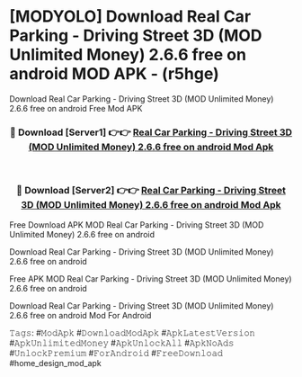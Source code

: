 # [MODYOLO] Download Real Car Parking - Driving Street 3D (MOD Unlimited Money) 2.6.6 free on android MOD APK - (r5hge)
Download Real Car Parking - Driving Street 3D (MOD Unlimited Money) 2.6.6 free on android Free Mod APK

<div align="center">
<h3>🔴 Download [Server1] 👉👉 <a href="https://apk-comot.site?title=Real_Car_Parking_-_Driving_Street_3D_(MOD_Unlimited_Money)_2.6.6_free_on_android">Real Car Parking - Driving Street 3D (MOD Unlimited Money) 2.6.6 free on android Mod Apk</a></h3><br>

<h3>🔴 Download [Server2] 👉👉 <a href="https://apk-comot.site?title=Real_Car_Parking_-_Driving_Street_3D_(MOD_Unlimited_Money)_2.6.6_free_on_android">Real Car Parking - Driving Street 3D (MOD Unlimited Money) 2.6.6 free on android Mod Apk</a></h3>
</div>


Free Download APK MOD Real Car Parking - Driving Street 3D (MOD Unlimited Money) 2.6.6 free on android

Download Real Car Parking - Driving Street 3D (MOD Unlimited Money) 2.6.6 free on android 

Free APK MOD Real Car Parking - Driving Street 3D (MOD Unlimited Money) 2.6.6 free on android 

Download Real Car Parking - Driving Street 3D (MOD Unlimited Money) 2.6.6 free on android Mod For Android

𝚃𝚊𝚐𝚜: #𝙼𝚘𝚍𝙰𝚙𝚔 #𝙳𝚘𝚠𝚗𝚕𝚘𝚊𝚍𝙼𝚘𝚍𝙰𝚙𝚔 #𝙰𝚙𝚔𝙻𝚊𝚝𝚎𝚜𝚝𝚅𝚎𝚛𝚜𝚒𝚘𝚗 #𝙰𝚙𝚔𝚄𝚗𝚕𝚒𝚖𝚒𝚝𝚎𝚍𝙼𝚘𝚗𝚎𝚢 #𝙰𝚙𝚔𝚄𝚗𝚕𝚘𝚌𝚔𝙰𝚕𝚕 #𝙰𝚙𝚔𝙽𝚘𝙰𝚍𝚜 #𝚄𝚗𝚕𝚘𝚌𝚔𝙿𝚛𝚎𝚖𝚒𝚞𝚖 #𝙵𝚘𝚛𝙰𝚗𝚍𝚛𝚘𝚒𝚍 #𝙵𝚛𝚎𝚎𝙳𝚘𝚠𝚗𝚕𝚘𝚊𝚍 #home_design_mod_apk